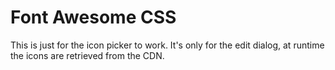 # Font Awesome CSS

This is just for the icon picker to work. It's only for the edit dialog, at runtime the icons are retrieved from the CDN.